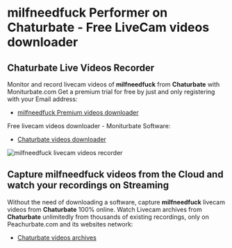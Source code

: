 # milfneedfuck Performer on Chaturbate - Free LiveCam videos downloader

## Chaturbate Live Videos Recorder

Monitor and record livecam videos of **milfneedfuck** from **Chaturbate** with Moniturbate.com
Get a premium trial for free by just and only registering with your Email address:
* [milfneedfuck Premium videos downloader](https://moniturbate.com/request-demo-licence-key.html)

Free livecam videos downloader - Moniturbate Software:
* [Chaturbate videos downloader](https://moniturbate.com/moniturbate-download-software.html)

![milfneedfuck livecam videos recorder](https://peachurnet.com/templates/moniturbate-software.png)


## Capture milfneedfuck videos from the Cloud and watch your recordings on Streaming

Without the need of downloading a software, capture **milfneedfuck** livecam videos from **Chaturbate** 100% online.
Watch Livecam archives from **Chaturbate** unlimitedly from thousands of existing recordings, only on Peachurbate.com and its websites network:
* [Chaturbate videos archives](https://peachurnet.com/)